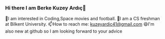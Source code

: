 ### Hi there  I am Berke Kuzey Ardıç👋
🔭I am interested in Coding,Space movies and football.
🌱I am a CS freshman at Bilkent University.
📫How to reach me: kuzeyardic41@gmail.com
 😄I'm also new at github so I am looking forward to your advice

<!--
**kuzeyardic/kuzeyardic** is a ✨ _special_ ✨ repository because its `README.md` (this file) appears on your GitHub profile.

Here are some ideas to get you started:

- 🔭 I’m currently working on ...
- 🌱 I’m currently learning ...
- 👯 I’m looking to collaborate on ...
- 🤔 I’m looking for help with ...
- 💬 Ask me about ...
- 📫 How to reach me: ...
- 😄 Pronouns: ...
- ⚡ Fun fact: ...
-->
